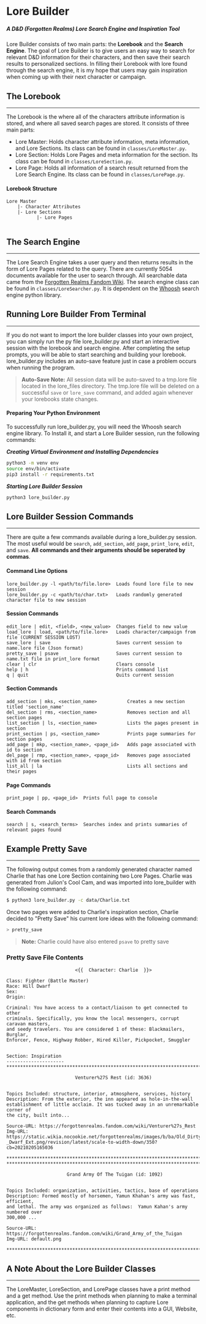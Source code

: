 # Lore Builder 
##### _A D&D (Forgotten Realms) Lore Search Engine and Inspiration Tool_  
 
Lore Builder consists of two main parts: the **Lorebook** and the **Search Engine**. The goal of Lore Builder is to give users an easy way to search for relevant D&D information for their characters, and then save their search results to personalized sections. In filling their Lorebook with lore found through the search engine, it is my hope that users may gain inspiration when coming up with their next character or campaign.  

## The Lorebook
***
The Lorebook is the where all of the characters attribute information is stored, and where all saved search pages are stored. It consists of three main parts:
- Lore Master: Holds character attribute information, meta information, and Lore Sections. Its class can be found in `classes/LoreMaster.py`.
- Lore Section: Holds Lore Pages and meta information for the section. Its class can be found in `classes/LoreSection.py`.
- Lore Page: Holds all information of a search result returned from the Lore Search Engine. Its class can be found in `classes/LorePage.py`.

#### Lorebook Structure
```
Lore Master
    |- Character Attributes
    |- Lore Sections
           |- Lore Pages
    
```
## The Search Engine
***
The Lore Search Engine takes a user query and then returns results in the form of Lore Pages related to the query. There are currently 5054 documents available for the user to search through. All searchable data came from the [Forgotten Realms Fandom Wiki](https://forgottenrealms.fandom.com/wiki/Main_Page). The search engine class can be found in `classes/LoreSearcher.py`. It is dependent on the [Whoosh](https://whoosh.readthedocs.io/en/latest/index.html) search engine python library. 
## Running Lore Builder From Terminal
***
If you do not want to import the lore builder classes into your own project, you can simply run the py file lore_builder.py and start an interactive session with the lorebook and search engine. After completing the setup prompts, you will be able to
start searching and building your lorebook. lore_builder.py includes an auto-save feature just in case a problem occurs when running the program. 
> **Auto-Save Note:** All session data will be auto-saved to a tmp.lore file located in the lore_files directory. The tmp.lore file will be deleted on a successful ```save``` or ```lore_save``` command, and added again whenever your lorebooks state changes.

#### Preparing Your Python Environment
To successfully run lore_builder.py, you will need the Whoosh search engine library. To Install it, and start a Lore Builder session, run the following commands:  

___Creating Virtual Environment and Installing Dependencies___
```bash
python3 -m venv env
source env/bin/activate
pip3 install -r requirements.txt
```
___Starting Lore Builder Session___
```bash
python3 lore_builder.py
```

## Lore Builder Session Commands
***
There are quite a few commands available during a lore_builder.py session. The most useful would be `search`, `add_section`, `add_page`, `print_lore`, `edit`, and `save`. **All commands and their arguments should be seperated by commas**.

#### Command Line Options                                                                                                   
    lore_builder.py -l <path/to/file.lore>  Loads found lore file to new session                                                        
    lore_builder.py -c <path/to/char.txt>   Loads randomly generated character file to new session                                                                                                                                
#### Session Commands                                                                                                       
    edit_lore | edit, <field>, <new_value>  Changes field to new value                                                  
    load_lore | load, <path/to/file.lore>   Loads character/campaign from file (CURRENT SESSION LOST)                   
    save_lore | save                        Saves current session to name.lore file (Json format)                       
    pretty_save | psave                     Saves current session to name.txt file in print_lore format                 
    clear | clr                             Clears console                                                              
    help | h                                Prints command list
    q | quit                                Quits current session                                                         
                                                                                                                        
#### Section Commands                                                                                                       
    add_section | mks, <section_name>           Creates a new section titled 'section_name'                             
    del_section | rms, <section_name>           Removes section and all section pages                                   
    list_section | ls, <section_name>           Lists the pages present in section                                      
    print_section | ps, <section_name>          Prints page summaries for section pages                                 
    add_page | mkp, <section_name>, <page_id>   Adds page associated with id to section                                 
    del_page | rmp, <section_name>, <page_id>   Removes page associated with id from section                            
    list_all | la                               Lists all sections and their pages                                      
                                                                                                                        
#### Page Commands                                                                                                          
    print_page | pp, <page_id>  Prints full page to console                                                             
                                                                                                                        
#### Search Commands                                                                                                        
    search | s, <search_terms>  Searches index and prints summaries of relevant pages found
    
## Example Pretty Save
***

The following output comes from a randomly generated character named Charlie that has one Lore Section containing two Lore Pages. Charlie was generated from Julion's Cool Cam, and was imported into lore_builder with the following command:
```bash
$ python3 lore_builder.py -c data/Charlie.txt
```
Once two pages were added to Charlie's inspiration section, Charlie decided to "Pretty Save" his current lore ideas with the following command:
```bash
> pretty_save
```
> **Note:** Charlie could have also entered ```psave``` to pretty save

### Pretty Save File Contents
```
                         <{{  Character: Charlie  }}>
                          
Class: Fighter (Battle Master)
Race: Hill Dwarf
Sex: 
Origin: 

Criminal: You have access to a contact/liaison to get connected to other
criminals. Specifically, you know the local messengers, corrupt caravan masters,
and seedy travelers. You are considered 1 of these: Blackmailers, Burglar,
Enforcer, Fence, Highway Robber, Hired Killer, Pickpocket, Smuggler


Section: Inspiration
---------------------
********************************************************************************

                         Venturer%27S Rest (id: 3636)
                          

Topics Included: structure, interior, atmosphere, services, history
Description: From the exterior, the inn appeared as hole-in-the-wall
establishment of little acclaim. It was tucked away in an unremarkable corner of
the city, built into...

Source-URL: https://forgottenrealms.fandom.com/wiki/Venturer%27s_Rest
Img-URL: https://static.wikia.nocookie.net/forgottenrealms/images/b/ba/Old_Dirty
_Dwarf_Ext.png/revision/latest/scale-to-width-down/350?cb=20210205165036

********************************************************************************
********************************************************************************

                      Grand Army Of The Tuigan (id: 1092)
                      

Topics Included: organization, activities, tactics, base of operations
Description: Formed mostly of horsemen, Yamun Khahan's army was fast, efficient,
and lethal. The army was organized as follows:  Yamun Kahan's army numbered over
300,000 ...

Source-URL: https://forgottenrealms.fandom.com/wiki/Grand_Army_of_the_Tuigan
Img-URL: default.png

********************************************************************************
```
## A Note About the Lore Builder Classes
***
The LoreMaster, LoreSection, and LorePage classes have a print method and a get method. Use the print methods when planning to make a terminal application, and the get methods when planning to capture Lore components in dictionary form and enter their contents into a GUI, Website, etc.